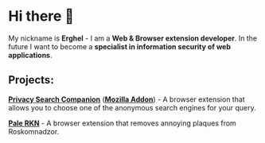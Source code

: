 # Hi there 👋

My nickname is **Erghel** - I am a **Web & Browser extension developer**. In the future I want to become a **specialist in information security of web applications**.

## Projects:
   [**Privacy Search Companion**](https://github.com/Erghel/Answerius) ([**Mozilla Addon**](https://addons.mozilla.org/ru/firefox/addon/privacysearch-/)) - A browser extension that allows you to choose one of the anonymous search engines for your query.
   
   [**Pale RKN**](https://github.com/Erghel/PaleRKN) - A browser extension that removes annoying plaques from Roskomnadzor. 
